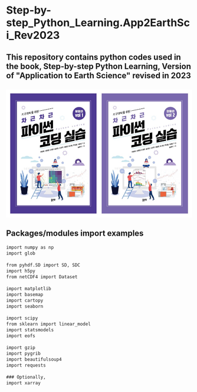 # Step-by-step_Python_Learning.App2EarthSci_Rev2023
This repository contains python codes used in the book, Step-by-step Python Learning, Version of "Application to Earth Science" revised in 2023
<br>
<br>
![Book_cover](Book_cover.jpg)
<br>
<br>
Packages/modules import examples
---

```
import numpy as np
import glob

from pyhdf.SD import SD, SDC
import h5py
from netCDF4 import Dataset

import matplotlib
import basemap
import cartopy
import seaborn

import scipy
from sklearn import linear_model
import statsmodels
import eofs

import gzip
import pygrib
import beautifulsoup4
import requests

### Optionally,
import xarray
```
